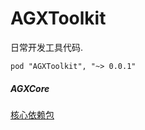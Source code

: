 # AGXToolkit

日常开发工具代码.

    pod "AGXToolkit", "~> 0.0.1"

##### AGXCore

  [核心依赖包](https://github.com/CharLemAznable/AGXToolkit/tree/master/AGXCore)
